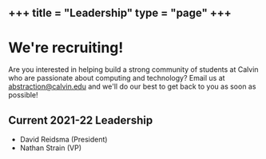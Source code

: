 +++
title = "Leadership"
type = "page"
+++
---

# We're recruiting!
Are you interested in helping build a strong community of students at Calvin who are passionate about computing and technology?
Email us at abstraction@calvin.edu and we'll do our best to get back to you as soon as possible!


## Current 2021-22 Leadership
* David Reidsma (President)
* Nathan Strain (VP)
